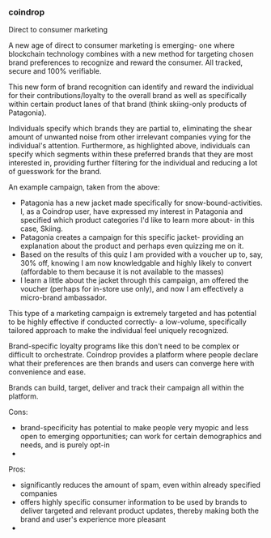 ### coindrop

Direct to consumer marketing

A new age of direct to consumer marketing is emerging- one where blockchain technology combines with a new method for targeting chosen brand preferences to recognize and reward the consumer. All tracked, secure and 100% verifiable.

This new form of brand recognition can identify and reward the individual for their contributions/loyalty to the overall brand as well as specifically within certain product lanes of that brand (think skiing-only products of Patagonia). 

Individuals specify which brands they are partial to, eliminating the shear amount of unwanted noise from other irrelevant companies vying for the individual's attention. Furthermore, as highlighted above, individuals can specify which segments within these preferred brands that they are most interested in, providing further filtering for the individual and reducing a lot of guesswork for the brand.

An example campaign, taken from the above:
- Patagonia has a new jacket made specifically for snow-bound-activities. I, as a Coindrop user, have expressed my interest in Patagonia and specified which product categories I'd like to learn more about- in this case, Skiing. 
- Patagonia creates a campaign for this specific jacket- providing an explanation about the product and perhaps even quizzing me on it.
- Based on the results of this quiz I am provided with a voucher up to, say, 30% off, knowing I am now knowledgable and highly likely to convert (affordable to them because it is not available to the masses)
- I learn a little about the jacket through this campaign, am offered the voucher (perhaps for in-store use only), and now I am effectively a micro-brand ambassador.

This type of a marketing campaign is extremely targeted and has potential to be highly effective if conducted correctly- a low-volume, specifically tailored approach to make the individual feel uniquely recognized. 

Brand-specific loyalty programs like this don't need to be complex or difficult to orchestrate. Coindrop provides a platform where people declare what their preferences are then brands and users can converge here with convenience and ease.

Brands can build, target, deliver and track their campaign all within the platform.

Cons:
- brand-specificity has potential to make people very myopic and less open to emerging opportunities; can work for certain demographics and needs, and is purely opt-in
- 

Pros:
- significantly reduces the amount of spam, even within already specified companies
- offers highly specific consumer information to be used by brands to deliver targeted and relevant product updates, thereby making both the brand and user's experience more pleasant
- 

